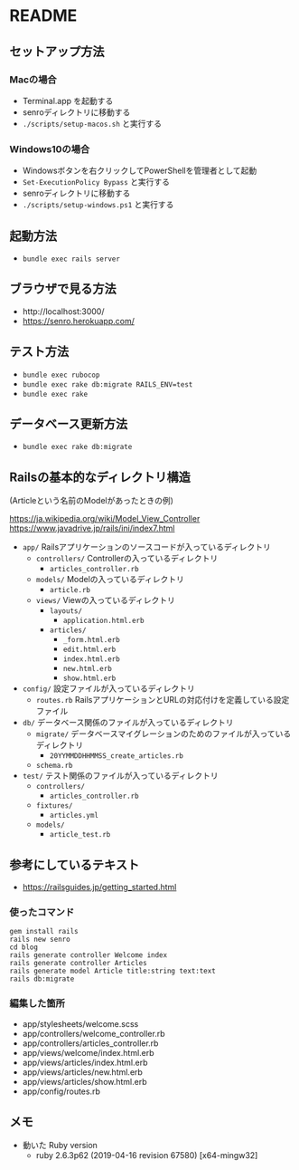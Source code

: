 # README

## セットアップ方法

### Macの場合
  - Terminal.app を起動する
  - senroディレクトリに移動する
  - `./scripts/setup-macos.sh` と実行する

### Windows10の場合
  - Windowsボタンを右クリックしてPowerShellを管理者として起動
  - `Set-ExecutionPolicy Bypass` と実行する
  - senroディレクトリに移動する
  - `./scripts/setup-windows.ps1` と実行する


## 起動方法
  - `bundle exec rails server`

## ブラウザで見る方法
  - http://localhost:3000/
  - https://senro.herokuapp.com/

## テスト方法
  - `bundle exec rubocop`
  - `bundle exec rake db:migrate RAILS_ENV=test`
  - `bundle exec rake`

## データベース更新方法
  - `bundle exec rake db:migrate`


## Railsの基本的なディレクトリ構造
(Articleという名前のModelがあったときの例)

https://ja.wikipedia.org/wiki/Model_View_Controller
https://www.javadrive.jp/rails/ini/index7.html

  - `app/`   Railsアプリケーションのソースコードが入っているディレクトリ
    - `controllers/`   Controllerの入っているディレクトリ
      - `articles_controller.rb`
    - `models/`   Modelの入っているディレクトリ
      - `article.rb`
    - `views/`   Viewの入っているディレクトリ
      - `layouts/`
        - `application.html.erb`
      - `articles/`
        - `_form.html.erb`
        - `edit.html.erb`
        - `index.html.erb`
        - `new.html.erb`
        - `show.html.erb`
  - `config/`   設定ファイルが入っているディレクトリ
    - `routes.rb`   RailsアプリケーションとURLの対応付けを定義している設定ファイル
  - `db/`   データベース関係のファイルが入っているディレクトリ
    - `migrate/`   データベースマイグレーションのためのファイルが入っているディレクトリ
      - `20YYMMDDHHMMSS_create_articles.rb`
    - `schema.rb`
  - `test/`   テスト関係のファイルが入っているディレクトリ
    - `controllers/`
      - `articles_controller.rb`
    - `fixtures/`
      - `articles.yml`
    - `models/`
      - `article_test.rb`


## 参考にしているテキスト
  - https://railsguides.jp/getting_started.html


### 使ったコマンド
```
gem install rails
rails new senro
cd blog
rails generate controller Welcome index
rails generate controller Articles
rails generate model Article title:string text:text
rails db:migrate
```

### 編集した箇所
  - app/stylesheets/welcome.scss
  - app/controllers/welcome_controller.rb
  - app/controllers/articles_controller.rb
  - app/views/welcome/index.html.erb
  - app/views/articles/index.html.erb
  - app/views/articles/new.html.erb
  - app/views/articles/show.html.erb
  - app/config/routes.rb


## メモ

* 動いた Ruby version
    - ruby 2.6.3p62 (2019-04-16 revision 67580) [x64-mingw32]


